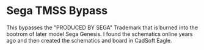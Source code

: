 # Sega TMSS Bypass
 
This bypasses the "PRODUCED BY SEGA" Trademark that is burned into the bootrom of later model Sega Genesis.  I found the schematics online years ago and then created the schematics and board in CadSoft Eagle.